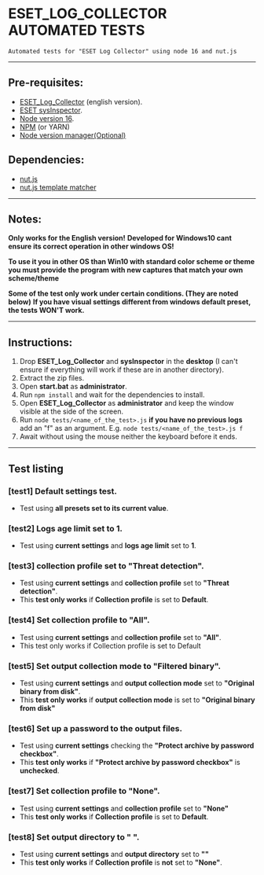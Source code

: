 # ESET_LOG_COLLECTOR AUTOMATED TESTS

    Automated tests for "ESET Log Collector" using node 16 and nut.js

---

## Pre-requisites:

- [ESET_Log_Collector](https://www.eset.com/int/support/log-collector/) (english version).
- [ESET sysInspector](https://www.eset.com/es/soporte/sysinspector/).
- [Node version 16](https://nodejs.org/en/download/releases).
- [NPM](https://docs.npmjs.com/) (or YARN)
- [Node version manager(Optional)](https://github.com/coreybutler/nvm-windows)

## Dependencies:

- [nut.js](https://nutjs.dev/)
- [nut.js template matcher](https://nutjs.dev/plugins/template-matcher)

---

## Notes:

**Only works for the English version!**
**Developed for Windows10 cant ensure its correct operation in other windows OS!**

**To use it you in other OS than Win10 with standard color scheme or theme you must provide the program with new captures that match your own scheme/theme**

**Some of the test only work under certain conditions. (They are noted below)**
**If you have visual settings different from windows default preset, the tests WON'T work.**

---

## Instructions:

1. Drop **ESET_Log_Collector** and **sysInspector** in the **desktop** (I can't ensure if everything will work if these are in another directory).
1. Extract the zip files.
1. Open **start.bat** as **administrator**.
1. Run `npm install` and wait for the dependencies to install.
1. Open **ESET_Log_Collector** as **administrator** and keep the window visible at the side of the screen.
1. Run `node tests/<name_of_the_test>.js` **if you have no previous logs** add an "f" as an argument.
   E.g. `node tests/<name_of_the_test>.js f`
1. Await without using the mouse neither the keyboard before it ends.

---

## Test listing

### [test1] Default settings test.

- Test using **all presets set to its current value**.

### [test2] Logs age limit set to 1.

- Test using **current settings** and **logs age limit** set to **1**.

### [test3] collection profile set to "Threat detection".

- Test using **current settings** and **collection profile** set to **"Threat detection"**.
- This **test only works** if **Collection profile** is set to **Default**.

### [test4] Set collection profile to "All".

- Test using **current settings** and **collection profile** set to **"All"**.
- This test only works if Collection profile is set to Default

### [test5] Set output collection mode to "Filtered binary".

- Test using **current settings** and **output collection mode** set to **"Original binary from disk"**.
- This **test only works** if **output collection mode** is set to **"Original binary from disk"**

### [test6] Set up a password to the output files.

- Test using **current settings** checking the **"Protect archive by password checkbox"**.
- This **test only works** if **"Protect archive by password checkbox"** is **unchecked**.

### [test7] Set collection profile to "None".

- Test using **current settings** and **collection profile** set to **"None"**
- This **test only works** if **Collection profile** is set to **Default**.

### [test8] Set output directory to " ".

- Test using **current settings** and **output directory** set to **""**
- This **test only works** if **Collection profile** is **not** set to **"None"**.
